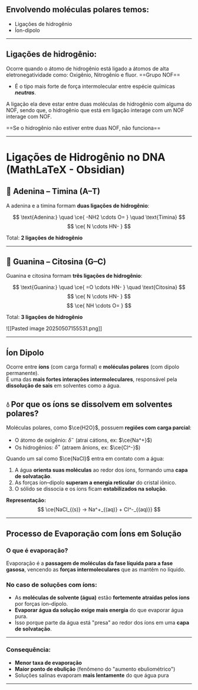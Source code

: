 ## Envolvendo moléculas polares temos:

- Ligações de hidrogênio
- Íon-dipolo

---
## Ligações de hidrogênio:

Ocorre quando o átomo de hidrogênio está ligado a átomos de alta eletronegatividade como: Oxigênio, Nitrogênio e fluor.
==Grupo NOF==

- É o tipo mais forte de força intermolecular entre espécie químicas ***neutras***.

A ligação ela deve estar entre duas moléculas de hidrogênio com alguma do NOF, sendo que, o hidrogênio que está em ligação interage com um NOF interage com NOF. 

==Se o hidrogênio não estiver entre duas NOF, não funciona==

---

#  Ligações de Hidrogênio no DNA (MathLaTeX - Obsidian)

## 📌 Adenina – Timina (A–T)

A adenina e a timina formam **duas ligações de hidrogênio**:

$$
\text{Adenina:} \quad \ce{ -NH2 \cdots O= } \quad \text{Timina}
$$
$$
\ce{ N \cdots HN- }
$$

Total: **2 ligações de hidrogênio**

---

## 📌 Guanina – Citosina (G–C)

Guanina e citosina formam **três ligações de hidrogênio**:

$$
\text{Guanina:} \quad \ce{ =O \cdots HN- } \quad \text{Citosina}
$$
$$
\ce{ N \cdots HN- }
$$
$$
\ce{ NH \cdots O= }
$$

Total: **3 ligações de hidrogênio**

![[Pasted image 20250507155531.png]]

---
## Íon Dipolo

Ocorre entre **íons** (com carga formal) e **moléculas polares** (com dipolo permanente).  
É uma das **mais fortes interações intermoleculares**, responsável pela **dissolução de sais** em solventes como a água.

## 💧 Por que os íons se dissolvem em solventes polares?

Moléculas polares, como $\ce{H2O}$, possuem **regiões com carga parcial**:

- O átomo de oxigênio: $\delta^-$ (atrai cátions, ex: $\ce{Na^+}$)
- Os hidrogênios: $\delta^+$ (atraem ânions, ex: $\ce{Cl^-}$)

Quando um sal como $\ce{NaCl}$ entra em contato com a água:

1. A água **orienta suas moléculas** ao redor dos íons, formando uma **capa de solvatação**.
2. As forças íon–dipolo **superam a energia reticular** do cristal iônico.
3. O sólido se dissocia e os íons ficam **estabilizados na solução**.

**Representação:**
$$
\ce{NaCl_{(s)} -> Na^+_{(aq)} + Cl^-_{(aq)}}
$$

---

## Processo de Evaporação com Íons em Solução

###  O que é evaporação?
Evaporação é a **passagem de moléculas da fase líquida para a fase gasosa**, vencendo as **forças intermoleculares** que as mantêm no líquido.

###  No caso de soluções com íons:

- As **moléculas de solvente (água)** estão **fortemente atraídas pelos íons** por forças íon–dipolo.
- **Evaporar água da solução exige mais energia** do que evaporar água pura.
- Isso porque parte da água está "presa" ao redor dos íons em uma **capa de solvatação**.

---

###  Consequência:

- **Menor taxa de evaporação**
- **Maior ponto de ebulição** (fenômeno do "aumento ebuliométrico")
- Soluções salinas evaporam **mais lentamente** do que água pura

---



